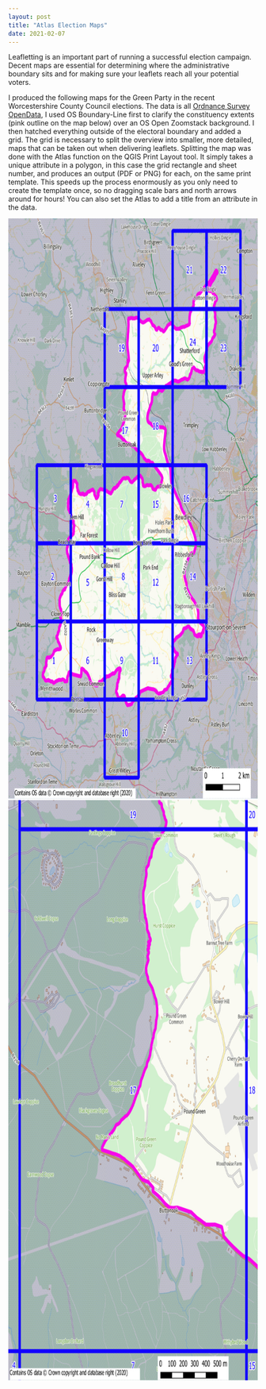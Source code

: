 ```yaml
---
layout: post
title: "Atlas Election Maps"
date: 2021-02-07
---
```


Leafletting is an important part of running a successful election campaign. Decent maps are essential for determining where the administrative boundary sits and for making sure your leaflets reach all your potential voters.

I produced the following maps for the Green Party in the recent Worcestershire County Council elections. The data is all [Ordnance Survey OpenData](https://osdatahub.os.uk/downloads/open?_ga=2.120403022.715580992.1626340722-945390543.1626340722), I used OS Boundary-Line first to clarify the constituency extents (pink outline on the map below) over an OS Open Zoomstack background. I then hatched everything outside of the electoral boundary and added a grid. The grid is necessary to split the overview into smaller, more detailed, maps that can be taken out when delivering leaflets. Splitting the map was done with the Atlas function on the QGIS Print Layout tool. It simply takes a unique attribute in a polygon, in this case the grid rectangle and sheet number, and produces an output (PDF or PNG) for each, on the same print template. This speeds up the process enormously as you only need to create the template once, so no dragging scale bars and north arrows around for hours! You can also set the Atlas to add a title from an attribute in the data.


<img src="/bewdley_ed_overview.jpg" alt="Election Maps Overview" style="width:826;height:1169px;">

<img src="/bewdley_ed_17.jpg" alt="Election Map 17" style="width:826;height:1169px;">
